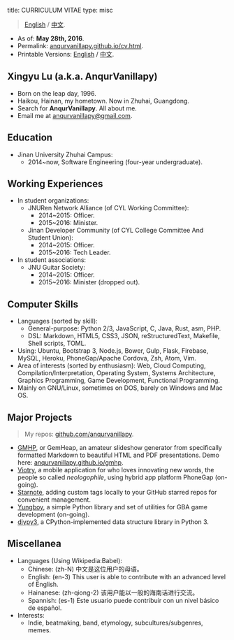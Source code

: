 title:  CURRICULUM VITAE
type:   misc

> [English](cv.html) / [中文](cv-zh_cn.html).

- As of: **May 28th, 2016**.
- Permalink: [anqurvanillapy.github.io/cv.html](https://anqurvanillapy.github.io/cv.html).
- Printable Versions: [English](printable/cv.html) / [中文](printable/cv-zh_cn.html).

## Xingyu Lu (a.k.a. AnqurVanillapy)

- Born on the leap day, 1996.
- Haikou, Hainan, my hometown. Now in Zhuhai, Guangdong.
- Search for **AnqurVanillapy**. All about me.
- Email me at [anqurvanillapy@gmail.com](mailto:anqurvanillapy@gmail.com).

## Education

- Jinan University Zhuhai Campus:
    + 2014~now, Software Engineering (four-year undergraduate).

## Working Experiences

- In student organizations:
    + JNURen Network Alliance (of CYL Working Committee):
        + 2014~2015: Officer.
        + 2015~2016: Minister.
    + Jinan Developer Community (of CYL College Committee And Student Union):
        + 2014~2015: Officer.
        + 2015~2016: Tech Leader.
- In student associations:
    + JNU Guitar Society:
        + 2014~2015: Officer.
        + 2015~2016: Minister (dropped out).

## Computer Skills

- Languages (sorted by skill):
    + General-purpose: Python 2/3, JavaScript, C, Java, Rust, asm, PHP.
    + DSL: Markdown, HTML5, CSS3, JSON, reStructuredText, Makefile, Shell
    scripts, TOML.
- Using: Ubuntu, Bootstrap 3, Node.js, Bower, Gulp, Flask, Firebase, MySQL,
Heroku, PhoneGap/Apache Cordova, Zsh, Atom, Vim.
- Area of interests (sorted by enthusiasm): Web, Cloud Computing,
Compilation/Interpretation, Operating System, Systems Architecture, Graphics
Programming, Game Development, Functional Programming.
- Mainly on GNU/Linux, sometimes on DOS, barely on Windows and Mac OS.

## Major Projects

> My repos: [github.com/anqurvanillapy](https://github.com/anqurvanillapy?tab=repositories).

- [GMHP](https://github.com/anqurvanillapy/gmhp), or GemHeap, an amateur
slideshow generator from specifically formatted Markdown to beautiful HTML and
PDF presentations. Demo here: [anqurvanillapy.github.io/gmhp](https://anqurvanillapy.github.io/gmhp).
- [Viotry](https://github.com/anqurvanillapy/viotry), a mobile application for
who loves innovating new words, the people so called *neologophile*, using
hybrid app platform PhoneGap (on-going).
- [Starnote](https://github.com/anqurvanillapy/starnote), adding custom tags
locally to your GitHub starred repos for convenient management.
- [Yungboy](https://github.com/anqurvanillapy/yungboy), a simple Python library
and set of utilities for GBA game development (on-going).
- [diypy3](https://github.com/anqurvanillapy/diypy3), a CPython-implemented data
structure library in Python 3.

## Miscellanea

- Languages (Using Wikipedia:Babel):
    + Chinese: (zh-N) 中文是这位用户的母语。
    + English: (en-3) This user is able to contribute with an advanced level of
    English.
    + Hainanese: (zh-qiong-2) 该用户能以一般的海南话进行交流。
    + Spannish: (es-1) Este usuario puede contribuir con un nivel básico de
    español.
- Interests:
    + Indie, beatmaking, band, etymology, subcultures/subgenres, memes.
